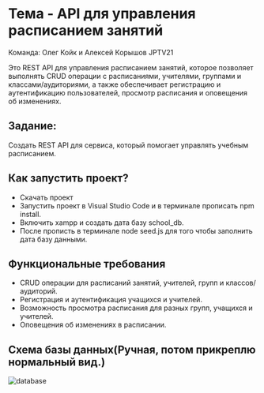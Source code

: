 # Тема - API для управления расписанием занятий

Команда: Олег Койк и Алексей Корышов
JPTV21

Это REST API для управления расписанием занятий, которое позволяет выполнять CRUD операции с расписаниями, учителями, группами и классами/аудиториями, а также обеспечивает регистрацию и аутентификацию пользователей, просмотр расписания и оповещения об изменениях.

## Задание:
Создать REST API для сервиса, который помогает управлять учебным расписанием.

## Как запустить проект?

- Скачать проект
- Запустить проект в Visual Studio Code и в терминале прописать npm install.
- Включить xampp и создать дата базу school_db.
- После прописть в терминале node seed.js для того чтобы заполнить дата базу данными.


## Функциональные требования

- CRUD операции для расписаний занятий, учителей, групп и классов/аудиторий.
- Регистрация и аутентификация учащихся и учителей.
- Возможность просмотра расписания для разных групп, учащихся и учителей.
- Оповещения об изменениях в расписании.


## Схема базы данных(Ручная, потом прикреплю нормальный вид.)

![database](https://github.com/plewzoo/Schedule/assets/113170226/a4b2106d-7050-4090-97cb-567a3f1c9ed7)
